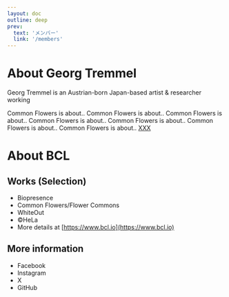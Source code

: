 ```yaml
---
layout: doc
outline: deep
prev:
  text: 'メンバー'
  link: '/members'
---
```

<script setup>//import { SocialLinks } from 'vitepress/theme';
  
const links = [
  { icon: 'github', link: 'https://github.com/trembl' },
  { icon: 'x', link: 'https://x.com/trembl' },
  { icon: 'instagram', link: 'https://instagram.com/georg.tremmel' },
  { icon: 'facebook', link: 'https://fb.me/trembl' },
];

</script>

# About Georg Tremmel


Georg Tremmel is an Austrian-born Japan-based artist & researcher working

<Work title="Common Flowers">
  Common Flowers is about.. Common Flowers is about.. Common Flowers is about.. Common Flowers is about.. Common Flowers is about.. Common Flowers is about.. Common Flowers is about.. 
  <a href="njkbkj">XXX</a>
</Work>


# About BCL


## Works (Selection)

- Biopresence
- Common Flowers/Flower Commons
- WhiteOut
- ©HeLa
- More details at [https://www.bcl.io](https://www.bcl.io)


## More information


- Facebook
- Instagram
- X
- GitHub